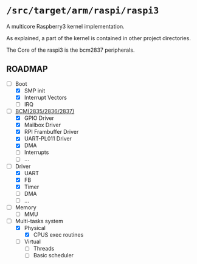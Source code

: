 `/src/target/arm/raspi/raspi3`
=========================

A multicore Raspberry3 kernel implementation.

As explained, a part of the kernel is contained in other project directories.

The Core of the raspi3 is the bcm2837 peripherals.

## ROADMAP

- [ ] Boot
  - [X] SMP init
  - [X] Interrupt Vectors
  - [ ] IRQ
- [ ] [BCM(2835/2836/2837)](https://www.raspberrypi.org/documentation/hardware/raspberrypi/bcm2835/BCM2835-ARM-Peripherals.pdf)
  - [X] GPIO Driver
  - [X] Mailbox Driver
  - [X] RPI Frambuffer Driver
  - [X] UART-PL011 Driver
  - [X] DMA
  - [ ] Interrupts
  - [ ] ...
- [ ] Driver
  - [X] UART 
  - [X] FB
  - [X] Timer
  - [ ] DMA
  - [ ] ...
- [ ] Memory
  - [ ] MMU
- [ ] Multi-tasks system
  - [X] Physical
    - [X] CPUS exec routines
  - [ ] Virtual
    - [ ] Threads
    - [ ] Basic scheduler
